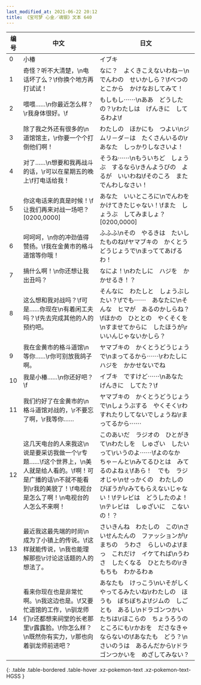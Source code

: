 ```yaml
---
last_modified_at: 2021-06-22 20:12
title: 《宝可梦 心金／魂银》文本 640
---
```

| 编号 | 中文 | 日文 |
| ---- | ---- | ---- |
| 0 | 小椿 | イブキ |
| 1 | 奇怪？听不大清楚，\n电话坏了么？\f你换个地方再打试试！ | なに？　よくきこえないわね－\nでんわの　せいかしら？\fべつのとこから　かけなおしてみて！ |
| 2 | 喂喂……\n你最近怎么样？\r我身体很好。\f | もしもし⋯⋯\nああ　どうしたの？\rわたしは　げんきに　してるわよ\f |
| 3 | 除了我之外还有很多的\n道馆馆主，\r你要一个个打倒他们啊！ | わたしの　ほかにも　つよい\nジムリ－ダ－は　たくさんいるの\rあなた　しっかりしなさいよ！ |
| 4 | 对了……\n想要和我再战斗的话，\r可以在星期五的晚上\f打电话给我！ | そうね⋯⋯\nもういちど　しょうぶ　するなら\rきんようびの　よるが　いいわね\fそのころ　また　でんわしなさい！ |
| 5 | 你这电话来的真是时候！\f让我们再来对战一场吧？[0200,0000] | あなた　いいところに\nでんわを　かけてきたじゃない！\fまた　しょうぶ　してみましょ？[0200,0000] |
| 6 | 呵呵呵，\n你的冲劲值得赞扬。\f我在金黄市的格斗道馆等你哦！ | ふふふ\nその　やるきは　たいしたものね\fヤマブキの　かくとうどうじょうで\nまっててあげるわ！ |
| 7 | 搞什么啊！\n你还想让我出丑吗？ | なによ！\nわたしに　ハジを　かかせるき！？ |
| 8 | 这么想和我对战吗？\f可是……你现在\n有着闲工夫吗？\f先去完成其他的人的预约吧。 | そんなに　わたしと　しょうぶしたい？\fでも⋯⋯　あなたに\nそんな　ヒマが　あるのかしらね？\fほかの　ひととの　やくそくを\nすませてからに　したほうが\rいいんじゃないかしら？ |
| 9 | 我在金黄市的格斗道馆\n等你……\r你可别放我鸽子啊。 | ヤマブキの　かくとうどうじょうで\nまってるから⋯⋯\rわたしに　ハジを　かかせないでね |
| 10 | 我是小椿……\n你还好吧？\f | イブキ　ですけど⋯⋯\nあなた　げんきに　してた？\f |
| 11 | 我们约好了在金黄市的\n格斗道馆对战的，\r不要忘了啊，\r我等你…… | ヤマブキの　かくとうどうじょうで\nしょうぶする　やくそく\rわすれたりしてないでしょうね\rまってるから⋯⋯ |
| 12 | 这几天电台的人来我这\n说是要采访我做一个\r专题……\f这个世界上，\n美人就是给人看的。\f啊！可是广播的话\n不就不能看到\r我的美貌了！\f电视台是怎么了啊！\n电视台的人怎么不来啊！ | このあいだ　ラジオの　ひとがきて\nわたしを　しゅざい　したいって\rいうのよ⋯⋯\fよのなか　ちゃ－んと\nみてるひとは　みてるのよねぇ\fあら！　でも　ラジオじゃ\nせっかくの　わたしの　びぼうが\rみてもらえないじゃない！\fテレビは　どうしたのよ！\nテレビは　しゅざいに　こないの！？ |
| 13 | 最近我这最先端的时尚\n成为了小镇上的传说。\f这样就能传说，\n我也能理解那些\r讨论这话题的人的想法了。 | さいきんね　わたしの　この\nさいせんたんの　ファッションが\rまちの　うわさ　らしいのよ\fまっ　これだけ　イケてれば\nうわさ　したくなる　ひとたちの\rきもちも　わかるわぁ |
| 14 | 看来你现在也是非常忙啊。\n我这边也是。\f又要忙道馆的工作，\n驯龙师们\r还都想来祠堂的长老那里\r露露脸。\f你怎么样？\n既然你有实力，\r那也向着驯龙师前进吧？ | あなたも　けっこう\nいそがしく　やってるみたいね\rわたしの　ほうも　ぼちぼちよ\fジムの　しごとも　あるし\nドラゴンつかい　たちは\rほこらの　ちょうろうの　ところにも\rかおを　ださなきゃ　ならないの\fあなたも　どう？\nさいのうは　あるんだから\rドラゴンつかいを　めざしてみない？ |
{: .table .table-bordered .table-hover .xz-pokemon-text .xz-pokemon-text-HGSS }